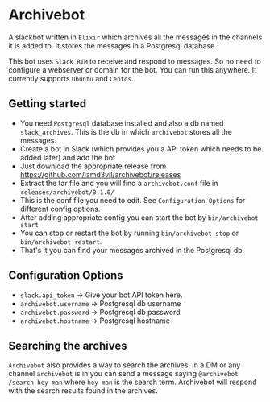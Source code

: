 # Archivebot

A slackbot written in `Elixir` which archives all the messages in the channels it is added to. It stores the messages in a Postgresql database.

This bot uses `Slack RTM` to receive and respond to messages. So no need to configure a webserver or domain for the bot. You can run this anywhere. It currently supports `Ubuntu` and `Centos`.

## Getting started

- You need `Postgresql` database installed and also a db named `slack_archives`. This is the db in which `archivebot` stores all the messages.
- Create a bot in Slack (which provides you a API token which needs to be added later) and add the bot 
- Just download the appropriate release from https://github.com/iamd3vil/archivebot/releases
- Extract the tar file and you will find a `archivebot.conf` file in `releases/archivebot/0.1.0/`
- This is the conf file you need to edit. See `Configuration Options` for different config options.
- After adding appropriate config you can start the bot by `bin/archivebot start`
- You can stop or restart the bot by running `bin/archivebot stop` or `bin/archivebot restart`.
- That's it you can find your messages archived in the Postgresql db.

## Configuration Options

- `slack.api_token` -> Give your bot API token here.
- `archivebot.username` -> Postgresql db username
- `archivebot.password` -> Postgresql db password
- `archivebot.hostname` -> Postgresql hostname

## Searching the archives

`Archivebot` also provides a way to search the archives. In a DM or any channel `archivebot` is in you can send a message saying `@archivebot /search hey man` where `hey man` is the search term. Archivebot will respond with the search results found in the archives.
